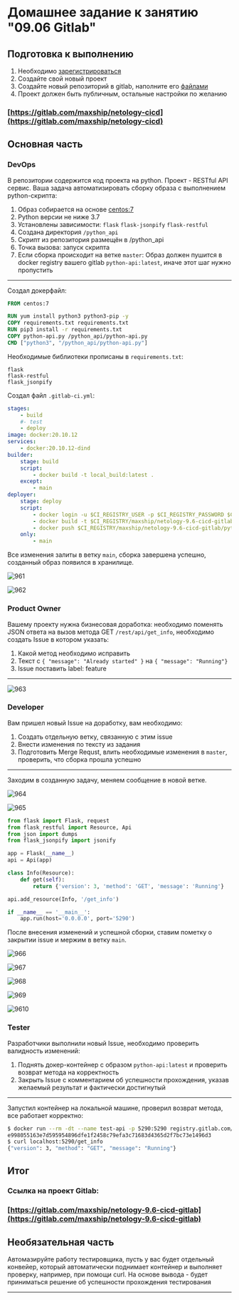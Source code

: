 # Домашнее задание к занятию "09.06 Gitlab"

## Подготовка к выполнению

1. Необходимо [зарегистрироваться](https://about.gitlab.com/free-trial/)
2. Создайте свой новый проект
3. Создайте новый репозиторий в gitlab, наполните его [файлами](./repository)
4. Проект должен быть публичным, остальные настройки по желанию

### [https://gitlab.com/maxship/netology-cicd](https://gitlab.com/maxship/netology-cicd)

## Основная часть

### DevOps

В репозитории содержится код проекта на python. Проект - RESTful API сервис. Ваша задача автоматизировать сборку образа с выполнением python-скрипта:
1. Образ собирается на основе [centos:7](https://hub.docker.com/_/centos?tab=tags&page=1&ordering=last_updated)
2. Python версии не ниже 3.7
3. Установлены зависимости: `flask` `flask-jsonpify` `flask-restful`
4. Создана директория `/python_api`
5. Скрипт из репозитория размещён в /python_api
6. Точка вызова: запуск скрипта
7. Если сборка происходит на ветке `master`: Образ должен пушится в docker registry вашего gitlab `python-api:latest`, иначе этот шаг нужно пропустить

---

Создал докерфайл:

```dockerfile
FROM centos:7

RUN yum install python3 python3-pip -y
COPY requirements.txt requirements.txt
RUN pip3 install -r requirements.txt
COPY python-api.py /python_api/python-api.py
CMD ["python3", "/python_api/python-api.py"]
```

Необходимые библиотеки прописаны в `requirements.txt`:

```
flask
flask-restful
flask_jsonpify
```

Создал файл `.gitlab-ci.yml`:

```yml
stages:
    - build
    #- test
    - deploy
image: docker:20.10.12
services:
    - docker:20.10.12-dind
builder:
    stage: build
    script:
        - docker build -t local_build:latest .
    except:
        - main
deployer:
    stage: deploy
    script:
        - docker login -u $CI_REGISTRY_USER -p $CI_REGISTRY_PASSWORD $CI_REGISTRY
        - docker build -t $CI_REGISTRY/maxship/netology-9.6-cicd-gitlab/python-api:latest .
        - docker push $CI_REGISTRY/maxship/netology-9.6-cicd-gitlab/python-api:latest
    only: 
        - main
```

Все изменения залиты в ветку `main`, сборка завершена успешно, созданный образ появился в хранилище.

![961](https://user-images.githubusercontent.com/72273610/149295446-b0c364f8-31a5-4b90-b7a5-baae13b745f0.png)

![962](https://user-images.githubusercontent.com/72273610/149295459-4535c7f9-a2eb-4b0b-9920-3cd1fe3df31f.png)


### Product Owner

Вашему проекту нужна бизнесовая доработка: необходимо поменять JSON ответа на вызов метода GET `/rest/api/get_info`, необходимо создать Issue в котором указать:
1. Какой метод необходимо исправить
2. Текст с `{ "message": "Already started" }` на `{ "message": "Running"}`
3. Issue поставить label: feature

---

![963](https://user-images.githubusercontent.com/72273610/149296421-32cae229-8a35-4a1f-a7b4-939c310b04fc.png)

### Developer

Вам пришел новый Issue на доработку, вам необходимо:
1. Создать отдельную ветку, связанную с этим issue
2. Внести изменения по тексту из задания
3. Подготовить Merge Requst, влить необходимые изменения в `master`, проверить, что сборка прошла успешно

---

Заходим в созданную задачу, меняем сообщение в новой ветке.

![964](https://user-images.githubusercontent.com/72273610/149297696-ac41b700-c3c5-428f-8dda-2bc56a16e9f3.png)

![965](https://user-images.githubusercontent.com/72273610/149297705-03754b41-91b3-47cc-b361-aec824129051.png)

```python
from flask import Flask, request
from flask_restful import Resource, Api
from json import dumps
from flask_jsonpify import jsonify

app = Flask(__name__)
api = Api(app)

class Info(Resource):
    def get(self):
        return {'version': 3, 'method': 'GET', 'message': 'Running'}

api.add_resource(Info, '/get_info')

if __name__ == '__main__':
    app.run(host='0.0.0.0', port='5290')
```

После внесения изменений и успешной сборки, ставим пометку о закрытии issue и мержим в ветку `main`.

![966](https://user-images.githubusercontent.com/72273610/149298444-769ede16-ed01-4247-beb3-ac0b25021f60.png)

![967](https://user-images.githubusercontent.com/72273610/149298867-1a082be1-fb98-449e-82cf-dd56677667d0.png)

![968](https://user-images.githubusercontent.com/72273610/149299239-47bee559-1d08-4095-96cf-b6569e4b5ab6.png)

![969](https://user-images.githubusercontent.com/72273610/149299388-b59d48a5-fb84-4c22-a4a0-8047da8b577e.png)

![9610](https://user-images.githubusercontent.com/72273610/149299400-99f262da-4635-43b3-b631-3ef97ed7ef74.png)


### Tester

Разработчики выполнили новый Issue, необходимо проверить валидность изменений:
1. Поднять докер-контейнер с образом `python-api:latest` и проверить возврат метода на корректность
2. Закрыть Issue с комментарием об успешности прохождения, указав желаемый результат и фактически достигнутый

---

Запустил контейнер на локальной машине, проверил возврат метода, все работает корректно:

```sh
$ docker run --rm -dt --name test-api -p 5290:5290 registry.gitlab.com/maxship/netology-9.6-cicd-gitlab/python-api:latest
e998055163e7d595954896dfe1f2458c79efa3c71683d4365d2f7bc73e1496d3
$ curl localhost:5290/get_info
{"version": 3, "method": "GET", "message": "Running"}
```

## Итог

### Ссылка на проект Gitlab: 
### [https://gitlab.com/maxship/netology-9.6-cicd-gitlab](https://gitlab.com/maxship/netology-9.6-cicd-gitlab)

## Необязательная часть

Автомазируйте работу тестировщика, пусть у вас будет отдельный конвейер, который автоматически поднимает контейнер и выполняет проверку, например, при помощи curl. На основе вывода - будет приниматься решение об успешности прохождения тестирования

---
